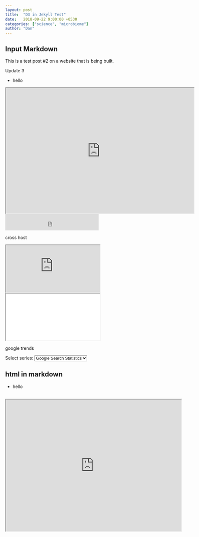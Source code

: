 ```yaml
---
layout: post
title:  "D3 in Jekyll Test"
date:   2018-09-22 9:00:00 +0530
categories: ["science", "microbiome"]
author: "Dan"
---
```



<h2> 
Input Markdown </h2>
This is a test post #2 on a website that is being built.

Update 3

- hello

<iframe src="http://bl.ocks.org/mbostock/raw/4061502/0a200ddf998aa75dfdb1ff32e16b680a15e5cb01/" marginwidth="0" marginheight="0" width="600" height="400" scrolling="no"></iframe>


<iframe frameborder="no" border="0" marginwidth="0" marginheight="0" width="298" height="52" src="http://music.163.com/outchain/player?type=2&id=29750802&auto=0&height=32"></iframe>


cross host

<iframe src="https://danielsprockett.github.io/choropleth.html"></iframe>

<iframe src="/choropleth.html" marginwidth="0" marginheight="0" scrolling="no"></iframe>




google trends

<link href="/logbook/public/css/google/stylesheet.css" rel="stylesheet" type="text/css">
<script type="text/javascript" src="https://d3js.org/d3.v3.min.js"></script>
<script type="text/javascript" src="https://ajax.googleapis.com/ajax/libs/jquery/1.9.1/jquery.min.js"></script>
<script type="text/javascript" src="/logbook/public/js/google-trend/jquery.tipsy.js"></script>

<p id="menu" class="menuchoice">Select series: <select>
<option value="val1">Google Search Statistics</option>
<option value="val2">BTC/EUR</option>
<option value="val3">ETH/EUR</option>
<option value="val5">test example</option>
</select>
<script type="text/javascript" src="/logbook/public/js/google-trend/google-graph.js"></script>
<div id="graphic"> </div>



<h2> html in markdown</h2>

<div markdown = "0"> 

- hello
<br>

</div>

<iframe 
	width="560"
	height="420" 
	src="http://www.youtube.com/embed/?color=white&amp;theme=light">
</iframe>